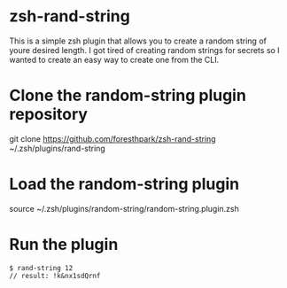 # zsh-rand-string

This is a simple zsh plugin that allows you to create a random string of youre desired length. I got tired of creating random strings for secrets so I wanted to create an easy way to create one from the CLI.

# Clone the random-string plugin repository

git clone https://github.com/foresthpark/zsh-rand-string ~/.zsh/plugins/rand-string

# Load the random-string plugin

source ~/.zsh/plugins/random-string/random-string.plugin.zsh


# Run the plugin

```
$ rand-string 12
// result: !k&nx1sdQrnf
```
